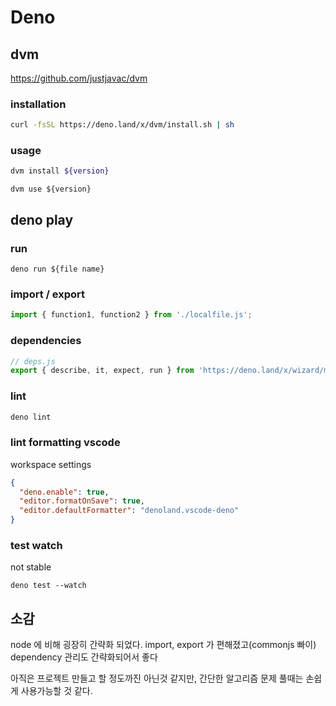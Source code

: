 # Deno

## dvm
https://github.com/justjavac/dvm
### installation
```bash
curl -fsSL https://deno.land/x/dvm/install.sh | sh
```

### usage
```bash
dvm install ${version}
```
```
dvm use ${version}
```

## deno play
### run
```
deno run ${file name}
```

### import / export
```javascript
import { function1, function2 } from './localfile.js';
```

### dependencies
```javascript
// deps.js
export { describe, it, expect, run } from 'https://deno.land/x/wizard/mod.ts';
```

### lint
```bash
deno lint
```

### lint formatting vscode
workspace settings
```json
{
  "deno.enable": true,
  "editor.formatOnSave": true,
  "editor.defaultFormatter": "denoland.vscode-deno"
}
```

### test watch
not stable 
```
deno test --watch
```

## 소감
node 에 비해 굉장히 간략화 되었다.
import, export 가 편해졌고(commonjs 빠이)
dependency 관리도 간략화되어서 좋다

아직은 프로젝트 만들고 할 정도까진 아닌것 같지만,
간단한 알고리즘 문제 풀때는 손쉽게 사용가능할 것 같다. 
